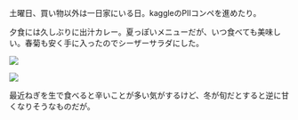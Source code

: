 土曜日、買い物以外は一日家にいる日。kaggleのPIIコンペを進めたり。

夕食には久しぶりに出汁カレー。夏っぽいメニューだが、いつ食べても美味しい。春菊も安く手に入ったのでシーザーサラダにした。

![](https://photos.apkas.net/medium/202401/20240127-185634.webp)

![](https://photos.apkas.net/medium/202401/20240127-190903.webp)

最近ねぎを生で食べると辛いことが多い気がするけど、冬が旬だとすると逆に甘くなりそうなものだが。
